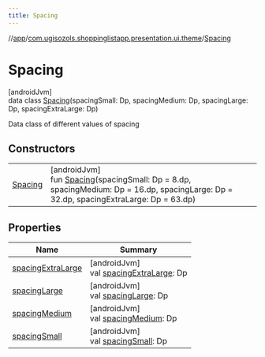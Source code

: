 ```yaml
---
title: Spacing
---
```

//[app](../../../index.html)/[com.ugisozols.shoppinglistapp.presentation.ui.theme](../index.html)/[Spacing](index.html)



# Spacing



[androidJvm]\
data class [Spacing](index.html)(spacingSmall: Dp, spacingMedium: Dp, spacingLarge: Dp, spacingExtraLarge: Dp)

Data class of different values of spacing



## Constructors


| | |
|---|---|
| [Spacing](-spacing.html) | [androidJvm]<br>fun [Spacing](-spacing.html)(spacingSmall: Dp = 8.dp, spacingMedium: Dp = 16.dp, spacingLarge: Dp = 32.dp, spacingExtraLarge: Dp = 63.dp) |


## Properties


| Name | Summary |
|---|---|
| [spacingExtraLarge](spacing-extra-large.html) | [androidJvm]<br>val [spacingExtraLarge](spacing-extra-large.html): Dp |
| [spacingLarge](spacing-large.html) | [androidJvm]<br>val [spacingLarge](spacing-large.html): Dp |
| [spacingMedium](spacing-medium.html) | [androidJvm]<br>val [spacingMedium](spacing-medium.html): Dp |
| [spacingSmall](spacing-small.html) | [androidJvm]<br>val [spacingSmall](spacing-small.html): Dp |


